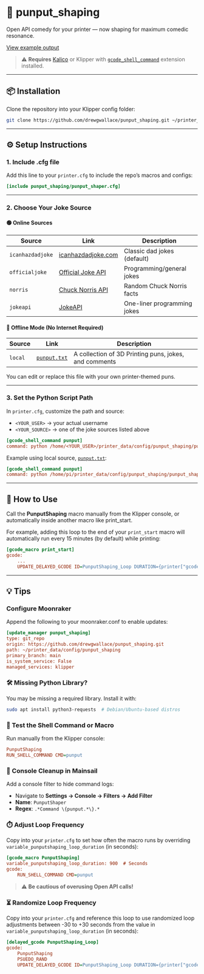 # 🤣 punput_shaping

Open API comedy for your printer — now shaping for maximum comedic resonance.

[View example output](example.png)

> ⚠️ **Requires** [Kalico](https://docs.kalico.gg/G-Code_Shell_Command.html?h=gcode_shell_command#passing-parameters) or Klipper with [`gcode_shell_command`](https://github.com/dw-0/kiauh/blob/master/docs/gcode_shell_command.md) extension installed.

---

## 📦 Installation

Clone the repository into your Klipper config folder:

```bash
git clone https://github.com/drewgwallace/punput_shaping.git ~/printer_data/config/punput_shaping
```

---

## ⚙️ Setup Instructions

### 1. Include .cfg file

Add this line to your `printer.cfg` to include the repo’s macros and configs:

```ini
[include punput_shaping/punput_shaper.cfg]
```

---

### 2. Choose Your Joke Source

#### 🟢 Online Sources

| Source         | Link                                                  | Description                              |
|------------------|----------------------------------------------------------|------------------------------------------|
| `icanhazdadjoke` | [icanhazdadjoke.com](https://icanhazdadjoke.com/api)     | Classic dad jokes (default)              |
| `officialjoke`   | [Official Joke API](https://github.com/15Dkatz/official_joke_api) | Programming/general jokes       |
| `norris`         | [Chuck Norris API](https://api.chucknorris.io/)          | Random Chuck Norris facts                |
| `jokeapi`        | [JokeAPI](https://jokeapi.dev/)                           | One-liner programming jokes              |

#### 🔵 Offline Mode (No Internet Required)

| Source         | Link                                                  | Description                              |
|------------------|----------------------------------------------------------|------------------------------------------|
| `local` |  [`punput.txt`](punput.txt)     | A collection of 3D Printing puns, jokes, and comments              |

You can edit or replace this file with your own printer-themed puns.

---

### 3. Set the Python Script Path

In `printer.cfg`, customize the path and source:

- `<YOUR_USER>` → your actual username  
- `<YOUR_SOURCE>` → one of the joke sources listed above

```ini
[gcode_shell_command punput]
command: python /home/<YOUR_USER>/printer_data/config/punput_shaping/punput_shaper.py <YOUR_SOURCE>
```

Example using local source, [`punput.txt`](punput.txt):

```ini
[gcode_shell_command punput]
command: python /home/pi/printer_data/config/punput_shaping/punput_shaper.py local
```

---

## 🧪 How to Use


Call the **PunputShaping** macro manually from the Klipper console, or automatically inside another macro like print_start.

For example, adding this loop to the end of your `print_start` macro will automatically run every 15 minutes (by default) while printing:

```ini
[gcode_macro print_start]
gcode:
    ...
    UPDATE_DELAYED_GCODE ID=PunputShaping_Loop DURATION={printer["gcode_macro PunputShaping"].punputshaping_loop_duration}
```

---

## 💡 Tips

### Configure Moonraker

Append the following to your moonraker.conf to enable updates:

```ini
[update_manager punput_shaping]
type: git_repo
origin: https://github.com/drewgwallace/punput_shaping.git
path: ~/printer_data/config/punput_shaping
primary_branch: main
is_system_service: False
managed_services: klipper
```

### 🛠️ Missing Python Library?

You may be missing a required library. Install it with:

```bash
sudo apt install python3-requests  # Debian/Ubuntu-based distros
```

### 🧪 Test the Shell Command or Macro

Run manually from the Klipper console:

```ini
PunputShaping
RUN_SHELL_COMMAND CMD=punput
```

### 🧹 Console Cleanup in Mainsail

Add a console filter to hide command logs:

- Navigate to **Settings → Console → Filters → Add Filter**
- **Name**: `PunputShaper`
- **Regex**: `.*Command \{punput.*\}.*`

### ⏱️ Adjust Loop Frequency

Copy into your `printer.cfg` to set how often the macro runs by overriding `variable_punputshaping_loop_duration` (in seconds):

```ini
[gcode_macro PunputShaping]
variable_punputshaping_loop_duration: 900  # Seconds
gcode:
    RUN_SHELL_COMMAND CMD=punput
```
> ⚠️ **Be cautious of overusing Open API calls!**

### ⏳️ Randomize Loop Frequency

Copy into your `printer.cfg` and reference this loop to use randomized loop adjustments between -30 to +30 seconds from the value in `variable_punputshaping_loop_duration` (in seconds):

```ini
[delayed_gcode PunputShaping_Loop]
gcode:
	PunputShaping
    PSUEDO_RAND
    UPDATE_DELAYED_GCODE ID=PunputShaping_Loop DURATION={printer["gcode_macro PSUEDO_RAND"].psuedo_rand_value}
```

